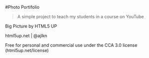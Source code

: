 #Photo Portifolio

> A simple project to teach my students in a course on YouTube

Big Picture by HTML5 UP

html5up.net | @ajlkn

Free for personal and commercial use under the CCA 3.0 license (html5up.net/license)
